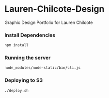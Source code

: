 Lauren-Chilcote-Design
======================

Graphic Design Portfolio for Lauren Chilcote

### Install Dependencies ###

```sh
npm install
```

### Running the server ###

```sh
node_modules/node-static/bin/cli.js
```

### Deploying to S3 ###

```sh
./deploy.sh
```
